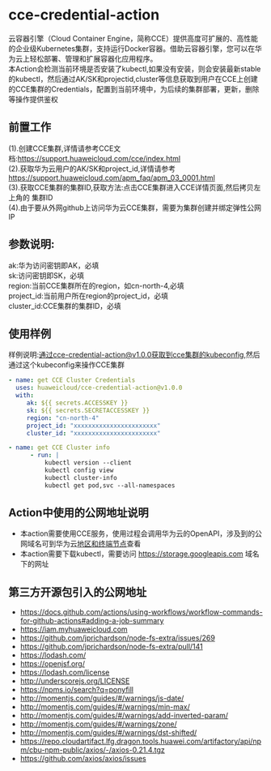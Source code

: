 # cce-credential-action
云容器引擎（Cloud Container Engine，简称CCE）提供高度可扩展的、高性能的企业级Kubernetes集群，支持运行Docker容器。借助云容器引擎，您可以在华为云上轻松部署、管理和扩展容器化应用程序。  
本Action会检测当前环境是否安装了kubectl,如果没有安装，则会安装最新stable的kubectl，然后通过AK/SK和projectid,cluster等信息获取到用户在CCE上创建的CCE集群的Credentials，配置到当前环境中，为后续的集群部署，更新，删除等操作提供鉴权

## **前置工作**
(1).创建CCE集群,详情请参考CCE文档:https://support.huaweicloud.com/cce/index.html  
(2).获取华为云用户的AK/SK和project_id,详情请参考 https://support.huaweicloud.com/apm_faq/apm_03_0001.html  
(3).获取CCE集群的集群ID,获取方法:点击CCE集群进入CCE详情页面,然后拷贝左上角的 集群ID  
(4).由于要从外网github上访问华为云CCE集群，需要为集群创建并绑定弹性公网IP

## **参数说明:**
ak:华为访问密钥即AK，必填  
sk:访问密钥即SK，必填  
region:当前CCE集群所在的region，如cn-north-4,必填  
project_id:当前用户所在region的project_id，必填  
cluster_id:CCE集群的集群ID，必填  

## **使用样例**
样例说明:通过cce-credential-action@v1.0.0获取到cce集群的kubeconfig,然后通过这个kubeconfig来操作CCE集群
```yaml
- name: get CCE Cluster Credentials
  uses: huaweicloud/cce-credential-action@v1.0.0
  with:
     ak: ${{ secrets.ACCESSKEY }}
     sk: ${{ secrets.SECRETACCESSKEY }}
     region: "cn-north-4"
     project_id: "xxxxxxxxxxxxxxxxxxxxxxx"
     cluster_id: "xxxxxxxxxxxxxxxxxxxxxxx"

- name: get CCE Cluster info
      - run: |
          kubectl version --client 
          kubectl config view
          kubectl cluster-info
          kubectl get pod,svc --all-namespaces
```

## Action中使用的公网地址说明
- 本action需要使用CCE服务，使用过程会调用华为云的OpenAPI，涉及到的公网域名可到华为云[地区和终端节点](https://developer.huaweicloud.com/endpoint?CCE)查看  
- 本action需要下载kubectl，需要访问 https://storage.googleapis.com 域名下的网址  

## 第三方开源包引入的公网地址
- https://docs.github.com/actions/using-workflows/workflow-commands-for-github-actions#adding-a-job-summary  
- https://iam.myhuaweicloud.com
- https://github.com/jprichardson/node-fs-extra/issues/269
- https://github.com/jprichardson/node-fs-extra/pull/141
- https://lodash.com/
- https://openjsf.org/
- https://lodash.com/license
- http://underscorejs.org/LICENSE
- https://npms.io/search?q=ponyfill
- http://momentjs.com/guides/#/warnings/js-date/
- http://momentjs.com/guides/#/warnings/min-max/
- http://momentjs.com/guides/#/warnings/add-inverted-param/
- http://momentjs.com/guides/#/warnings/zone/
- http://momentjs.com/guides/#/warnings/dst-shifted/
- https://repo.cloudartifact.lfg.dragon.tools.huawei.com/artifactory/api/npm/cbu-npm-public/axios/-/axios-0.21.4.tgz
- https://github.com/axios/axios/issues

